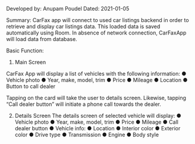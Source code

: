 Developed by: Anupam Poudel Dated: 2021-01-05

Summary:
CarFax app will connect to used car listings
backend in order to retrieve and display car listings data. 
This loaded data is saved automatically using Room. In absence of network connection, 
CarFaxApp will load data from database.

Basic Function:
1. Main Screen

CarFax App will display a list of vehicles with the following information:
● Vehicle photo
● Year, make, model, trim
● Price
● Mileage
● Location
● Button to call dealer

Tapping on the card will take the user to details screen.
Likewise, tapping “Call dealer button” will initiate a phone call
towards the dealer.

2. Details Screen
The details screen of selected vehicle will display:
● Vehicle photo
● Year, make, model, trim
● Price
● Mileage
● Call dealer button
● Vehicle info:
  ● Location
  ● Interior color
  ● Exterior color
  ● Drive type
  ● Transmission
  ● Engine
  ● Body style
